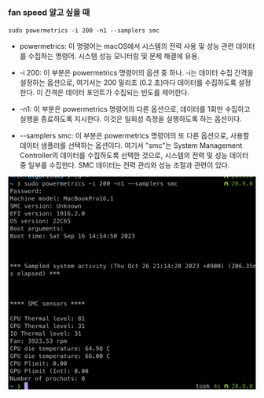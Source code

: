 ### fan speed 알고 싶을 때

`sudo powermetrics -i 200 -n1 --samplers smc`

- powermetrics: 이 명령어는 macOS에서 시스템의 전력 사용 및 성능 관련 데이터를 수집하는 명령어. 시스템 성능 모니터링 및 문제 해결에 유용.
- -i 200: 이 부분은 powermetrics 명령어의 옵션 중 하나. -i는 데이터 수집 간격을 설정하는 옵션으로, 여기서는 200 밀리초 (0.2 초)마다 데이터를 수집하도록 설정한다. 이 간격은 데이터 포인트가 수집되는 빈도를 제어한다.

- -n1: 이 부분은 powermetrics 명령어의 다른 옵션으로, 데이터를 1회만 수집하고 실행을 종료하도록 지시한다. 이것은 일회성 측정을 실행하도록 하는 옵션이다.

- --samplers smc: 이 부분은 powermetrics 명령어의 또 다른 옵션으로, 사용할 데이터 샘플러를 선택하는 옵션이다. 여기서 "smc"는 System Management Controller의 데이터를 수집하도록 선택한 것으로, 시스템의 전력 및 성능 데이터 중 일부를 수집한다. SMC 데이터는 전력 관리와 성능 조절과 관련이 있다.

![Alt text](image-2.png)
